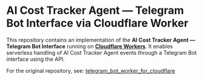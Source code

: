 # AI Cost Tracker Agent — Telegram Bot Interface via Cloudflare Worker

This repository contains an implementation of the **AI Cost Tracker Agent — Telegram Bot Interface** running on [**Cloudflare Workers**](https://workers.cloudflare.com/). It enables serverless handling of AI Cost Tracker Agent events through a Telegram Bot interface using the API.

For the original repository, see: [telegram_bot_worker_for_cloudflare](https://github.com/serhiismetanskyi/telegram_bot_worker_for_cloudflare)

